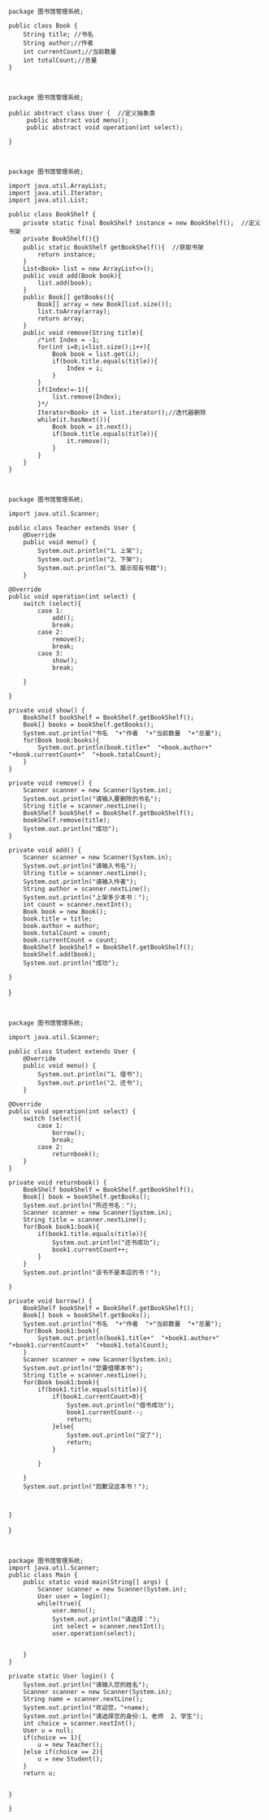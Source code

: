 ```
package 图书馆管理系统;

public class Book {
    String title; //书名
    String author;//作者
    int currentCount;//当前数量
    int totalCount;//总量
}



package 图书馆管理系统;

public abstract class User {  //定义抽象类
     public abstract void menu();
     public abstract void operation(int select);

}



package 图书馆管理系统;

import java.util.ArrayList;
import java.util.Iterator;
import java.util.List;

public class BookShelf {
    private static final BookShelf instance = new BookShelf();  //定义书架
    private BookShelf(){}
    public static BookShelf getBookShelf(){  //获取书架
        return instance;
    }
    List<Book> list = new ArrayList<>();
    public void add(Book book){
        list.add(book);
    }
    public Book[] getBooks(){
        Book[] array = new Book[list.size()];
        list.toArray(array);
        return array;
    }
    public void remove(String title){
        /*int Index = -1;
        for(int i=0;i<list.size();i++){
            Book book = list.get(i);
            if(book.title.equals(title)){
                Index = i;
            }
        }
        if(Index!=-1){
            list.remove(Index);
        }*/
        Iterator<Book> it = list.iterator();//迭代器删除
        while(it.hasNext()){
            Book book = it.next();
            if(book.title.equals(title)){
                it.remove();
            }
        }
    }
}



package 图书馆管理系统;

import java.util.Scanner;

public class Teacher extends User {
    @Override
    public void menu() {
        System.out.println("1、上架");
        System.out.println("2、下架");
        System.out.println("3、展示现有书籍");
    }
```



    @Override
    public void operation(int select) {
        switch (select){
            case 1:
                add();
                break;
            case 2:
                remove();
                break;
            case 3:
                show();
                break;
    
        }
    
    }
    
    private void show() {
        BookShelf bookShelf = BookShelf.getBookShelf();
        Book[] books = bookShelf.getBooks();
        System.out.println("书名  "+"作者  "+"当前数量  "+"总量");
        for(Book book:books){
            System.out.println(book.title+"  "+book.author+"  "+book.currentCount+"  "+book.totalCount);
        }
    }
    
    private void remove() {
        Scanner scanner = new Scanner(System.in);
        System.out.println("请输入要删除的书名");
        String title = scanner.nextLine();
        BookShelf bookShelf = BookShelf.getBookShelf();
        bookShelf.remove(title);
        System.out.println("成功");
    }
    
    private void add() {
        Scanner scanner = new Scanner(System.in);
        System.out.println("请输入书名");
        String title = scanner.nextLine();
        System.out.println("请输入作者");
        String author = scanner.nextLine();
        System.out.println("上架多少本书：");
        int count = scanner.nextInt();
        Book book = new Book();
        book.title = title;
        book.author = author;
        book.totalCount = count;
        book.currentCount = count;
        BookShelf bookShelf = BookShelf.getBookShelf();
        bookShelf.add(book);
        System.out.println("成功");
    
    }
}



```


package 图书馆管理系统;

import java.util.Scanner;

public class Student extends User {
    @Override
    public void menu() {
        System.out.println("1、借书");
        System.out.println("2、还书");
    }
```



    @Override
    public void operation(int select) {
        switch (select){
            case 1:
                borrow();
                break;
            case 2:
                returnbook();
        }
    }
    
    private void returnbook() {
        BookShelf bookShelf = BookShelf.getBookShelf();
        Book[] book = bookShelf.getBooks();
        System.out.println("所还书名：");
        Scanner scanner = new Scanner(System.in);
        String title = scanner.nextLine();
        for(Book book1:book){
            if(book1.title.equals(title)){
                System.out.println("还书成功");
                book1.currentCount++;
            }
        }
        System.out.println("该书不是本店的书！");
    
    }
    
    private void borrow() {
        BookShelf bookShelf = BookShelf.getBookShelf();
        Book[] book = bookShelf.getBooks();
        System.out.println("书名  "+"作者  "+"当前数量  "+"总量");
        for(Book book1:book){
            System.out.println(book1.title+"  "+book1.author+"  "+book1.currentCount+"  "+book1.totalCount);
        }
        Scanner scanner = new Scanner(System.in);
        System.out.println("您要借哪本书");
        String title = scanner.nextLine();
        for(Book book1:book){
            if(book1.title.equals(title)){
                if(book1.currentCount>0){
                    System.out.println("借书成功");
                    book1.currentCount--;
                    return;
                }else{
                    System.out.println("没了");
                    return;
                }
    
            }
    
        }
        System.out.println("抱歉没这本书！");



    }

}

```


package 图书馆管理系统;
import java.util.Scanner;
public class Main {
    public static void main(String[] args) {
        Scanner scanner = new Scanner(System.in);
        User user = login();
        while(true){
            user.menu();
            System.out.println("请选择：");
            int select = scanner.nextInt();
            user.operation(select);


    }
}

private static User login() {
    System.out.println("请输入您的姓名");
    Scanner scanner = new Scanner(System.in);
    String name = scanner.nextLine();
    System.out.println("欢迎您，"+name);
    System.out.println("请选择您的身份:1、老师  2、学生");
    int choice = scanner.nextInt();
    User u = null;
    if(choice == 1){
        u = new Teacher();
    }else if(choice == 2){
        u = new Student();
    }
    return u;


}

}
```


